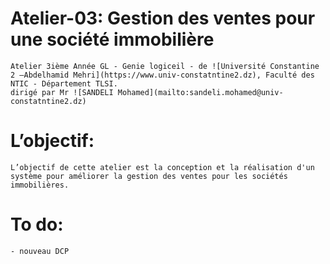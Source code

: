 # Atelier-03: Gestion des ventes pour une société immobilière
    
    Atelier 3ième Année GL - Genie logiceil - de ![Université Constantine 2 –Abdelhamid Mehri](https://www.univ-constatntine2.dz), Faculté des NTIC - Département TLSI.
    dirigé par Mr ![SANDELI Mohamed](mailto:sandeli.mohamed@univ-constatntine2.dz)
    
# L’objectif:
    
    L’objectif de cette atelier est la conception et la réalisation d'un système pour améliorer la gestion des ventes pour les sociétés immobilières.
    


# To do:
    
    - nouveau DCP 
    
